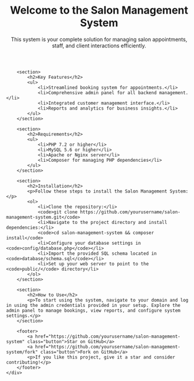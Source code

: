 <header>
            <h1>Welcome to the Salon Management System</h1>
            <p>This system is your complete solution for managing salon appointments, staff, and client interactions efficiently.</p>
        </header>

        <section>
            <h2>Key Features</h2>
            <ul>
                <li>Streamlined booking system for appointments.</li>
                <li>Comprehensive admin panel for all backend management.</li>
                <li>Integrated customer management interface.</li>
                <li>Reports and analytics for business insights.</li>
            </ul>
        </section>

        <section>
            <h2>Requirements</h2>
            <ul>
                <li>PHP 7.2 or higher</li>
                <li>MySQL 5.6 or higher</li>
                <li>Apache or Nginx server</li>
                <li>Composer for managing PHP dependencies</li>
            </ul>
        </section>

        <section>
            <h2>Installation</h2>
            <p>Follow these steps to install the Salon Management System:</p>
            <ol>
                <li>Clone the repository:</li>
                <code>git clone https://github.com/yourusername/salon-management-system.git</code>
                <li>Navigate to the project directory and install dependencies:</li>
                <code>cd salon-management-system && composer install</code>
                <li>Configure your database settings in <code>config/database.php</code></li>
                <li>Import the provided SQL schema located in <code>database/schema.sql</code></li>
                <li>Set up your web server to point to the <code>public/</code> directory</li>
            </ol>
        </section>

        <section>
            <h2>How to Use</h2>
            <p>To start using the system, navigate to your domain and log in using the admin credentials provided in your setup. Explore the admin panel to manage bookings, view reports, and configure system settings.</p>
        </section>

        <footer>
            <a href="https://github.com/yourusername/salon-management-system" class="button">Star on GitHub</a>
            <a href="https://github.com/yourusername/salon-management-system/fork" class="button">Fork on GitHub</a>
            <p>If you like this project, give it a star and consider contributing!</p>
        </footer>
    </div>
</body>
</html>
